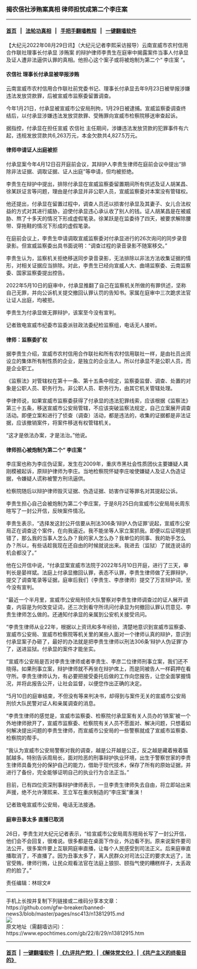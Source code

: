 ### 揭农信社涉贿案真相 律师担忧成第二个李庄案
------------------------

#### [首页](https://github.com/gfw-breaker/banned-news3/blob/master/README.md) &nbsp;&nbsp;|&nbsp;&nbsp; [法轮功真相](https://github.com/begood0513/basic/blob/master/README.md)  &nbsp;&nbsp;|&nbsp;&nbsp; [手把手翻墙教程](https://github.com/gfw-breaker/guides/wiki)  &nbsp;&nbsp;|&nbsp;&nbsp; [一键翻墙软件](https://github.com/gfw-breaker/nogfw/blob/master/README.md)  



<div><p>
 【大纪元2022年08月29日讯】（大纪元记者李熙采访报导）云南宣威市农村信用合作联社理事长付承显
 <ok href="https://www.epochtimes.com/gb/tag/%E6%B6%89%E8%B4%BF%E6%A1%88.html">
  涉贿案
 </ok>
 的辩护律师李贵生在庭审中揭露案件当事人付承显及证人遭非法逼供认罪的真相。他担心这个案子或将被炮制为第二个“
 <ok href="https://www.epochtimes.com/gb/tag/%E6%9D%8E%E5%BA%84%E6%A1%88.html">
  李庄案
 </ok>
 ”。
</p>
<h4>
 <ok href="https://www.epochtimes.com/gb/tag/%E5%86%9C%E4%BF%A1%E7%A4%BE.html">
  农信社
 </ok>
 理事长付承显被举报涉贿
</h4>
<p>
 云南宣威市农村信用合作联社前党委书记、理事长付承显去年9月23日被举报涉嫌违法发放贷款罪，后被宣威市监察委留置调查。
</p>
<p>
 今年1月21日，付承显被宣威市公安局刑拘，1月29日被逮捕。宣威监察委调查终结后，以付承显涉嫌违法发放贷款罪、受贿罪向宣威市检察院移送审查起诉。
</p>
<p>
 据指控，付承显在担任宣威
 <ok href="https://www.epochtimes.com/gb/tag/%E5%86%9C%E4%BF%A1%E7%A4%BE.html">
  农信社
 </ok>
 主任期间，涉嫌违法发放贷款的犯罪事件有六起，违规发放贷款共6,263万元，本金欠款共4,827.5万元。
</p>
<h4>
 律师申请证人出庭被拒
</h4>
<p>
 付承显案今年4月12日召开庭前会议，其辩护人李贵生律师在庭前会议中提出“排除非法证据、调取证据、证人出庭”等申请，但均被拒绝。
</p>
<p>
 李贵生在辩护中提出，排除付承显在宣威监察委留置期间所有供述及证人胡某昌、徐某跃证言等问题，理由是付承显并非公职人员，宣威监察委对本案没有管辖权。
</p>
<p>
 他还提出，付承显在留置过程中，调查人员还以损害付承显及其妻子、女儿合法权益的方式对其进行威胁，迫使付承显违心承认收了别人的钱。证人胡某昌是在被威胁、熬了十多天的情况下形成虚假笔录。徐某跃是在监委待了四天，被要求解除腰带、穿拖鞋的情况下形成的虚假笔录。
</p>
<p>
 在庭前会议上，李贵生申请调取宣威监察委对付承显进行的26次询问的同步录音录影。但宣威监察委出具书面说明：“调查过程的录音录影不随案移交。”
</p>
<p>
 李贵生认为，监察机关拒绝移送同步录音录影，无法排除以非法方法收集证据的情形，对相关证据应当排除。对此，李贵生已经向宣威人大、曲靖监察委、云南监察委、国家监察委提出控告。
</p>
<p>
 2022年5月10日的庭审中，付承显推翻了自己在监察机关所做的有罪供述，坚称自己无罪，并向公诉机关提交撤回认罪认罚的告知书。家属在庭审中三次跪求法官让证人出庭，均被拒。
</p>
<p>
 李贵生为付承显做无罪辩护，该案至今没有宣判。
</p>
<p>
 记者致电宣威市纪委市监委派驻政法委纪检监察组，电话无人接听。
</p>
<h4>
 律师：监察委扩权
</h4>
<p>
 据李贵生介绍，宣威市农村信用合作联社和所有农村信用联社一样，是由社员出资设立的集体所有制性质的企业，是独立的企业法人。所以付承显不是公职人员，而是企业职工。
</p>
<p>
 《监察法》对管辖权在第十一条、第十五条中规定，监察委监督、调查、处置的对象是公职人员、职务行为。非公职人员、职务行为，由其它机关管辖处理。
</p>
<p>
 李律师说，如果宣威市监察委获得了付承显的违法犯罪线索，应该根据《监察法》第三十五条，移送宣威市公安局管辖，不应该突破监察法规定，自己立案展开调查活动。即便立案和进行了侦查（调查）活动，都是违法的，收集的证据都是非法证据，应该撤销案件，将案件移送有权管辖机关。
</p>
<p>
 “这才是依法办案，才是法治。”他说。
</p>
<h4>
 律师担心被炮制为第二个“
 <ok href="https://www.epochtimes.com/gb/tag/%E6%9D%8E%E5%BA%84%E6%A1%88.html">
  李庄案
 </ok>
 ”
</h4>
<p>
 李庄案也称为李庄伪证案，发生在2009年，重庆市黑社会性质团伙主要嫌疑人龚刚模被起诉，原辩护律师为李庄。当地检察院怀疑李庄唆使嫌疑人及证人伪造证据，令嫌疑人谎称被警方刑讯逼供。
</p>
<p>
 检察院随后以辩护律师毁灭证据、伪造证据、妨害作证等罪名对其提起公诉。
</p>
<p>
 李贵生担心自己会被炮制为第二个李庄案，于是8月25日向宣威市公安局局长周东暄写了一封公开信，反映案件情况。
</p>
<p>
 李贵生表示，“选择发这封公开信要从刑法306条‘辩护人伪证罪’说起，宣威市公安局正在调查这个案件，在向我逼近。我不能坐等人家立案抓我。即便以后证明是抓错了，那么我的当事人怎么办？我的家人怎么办？我单位的同事、我的助手怎么办？所以，有些话趁我现在还自由的时候就说出来。我进去（监狱）了就连说话的机会都没了。”
</p>
<p>
 他在公开信中说，“付承显案宣威市法院于2022年5月10日开庭，进行了三天，审判长是晏祥斌。法庭上付承显撤回认罪，表态不认罪，李贵生律师做了无罪辩护，提交了调查笔录等证据，庭审后我们（李贵生、李彦律师）提交了万言辩护词，至今没有宣判。
</p>
<p>
 “最近一个半月里，宣威市公安局刑侦大队警察对李贵生律师调查过的证人展开调查，内容是为何改变证词，还三次到看守所讯问付承显为何撤回认罪认罚意见、李贵生律师怎么做的。还通知付承显的亲属到公安机关接受讯问。
</p>
<p>
 “李贵生律师从业22年，根据以上资讯和多年经验，清楚地意识到宣威市监察委、宣威市公安局、宣威市检察院等机关里的某些人面对一个律师认真的辩护，意识到付承显案子办砸了，最好的办法就是把李贵生律师以刑法306条‘辩护人伪证罪’办了，送进监狱。付承显的案件才能坐实。
</p>
<p>
 “宣威市公安局是否对李贵生律师或者李贵生、李彦二位律师刑事立案，我们还不晓得。如果刑事立案，辩护律师就不再坐在辩护席上，而是同被告人一样羁押在看守所。李贵生律师认为，有必要把接受委托后做的工作向您报告，让您全面掌握情况，并将此报告公开，让社会监督，以便您作出正确的决定。
</p>
<p>
 “5月10日的庭审结束，不但没有等来判决书，却得到与案件无关的宣威市公安局刑侦大队民警对证人和亲属调查的消息。
</p>
<p>
 “李贵生律师的感觉是，宣威市监察委、检察院付承显案有关人员办的‘铁案’被一个外地律师掀开了，宣威市监察委、检察院有关人员不愿面对、解决问题，只想着如何解决提出问题的李贵生律师，而宣威市公安局的一些警察就成了宣威市监察委、检察院的帮手。
</p>
<p>
 “我认为宣威市公安局警察对我的调查，越是公开越是公正，反之越是藏着掖着猫腻越多。特别告诉周局长，面对险恶的刑事辩护执业环境，出生于警察世家的李贵生律师具备充分的保护自己的能力，借助于现代技术，保存了所有的原始证据，并进行了备份，完全能够证明自己的执业行为合法正当。”
</p>
<p>
 目前，已有四位资深刑事辩护律师表示，一旦李贵生律师失去自由，将立即站出来声援，绝不允许薄熙来、王立军在重庆制造的“李庄案”重演！
</p>
<p>
 记者致电宣威市公安局，电话无法接通。
</p>
<h4>
 庭审丑事太多 直播已取消
</h4>
<p>
 26日，李贵生对大纪元记者表示，“给宣威市公安局周东暄局长写了一封公开信，他们会不会回复，很难说。很多都是在桌面下作业，外边看不到。原来说案件要司法公开，很多案件要上互联网庭审直播，让每个人民感受到司法正义。后来庭审直播取消了，不直播了。因为丑事太多了，离人民群众对司法公正的要求太远了，法官受贿，律师行贿，让民众观看法官在法庭上狼狈、颐指气使的糟糕样子，太丢政府的脸了。”
</p>
<p>
 责任编辑：林琮文#
</p>
</div>
<hr/>
手机上长按并复制下列链接或二维码分享本文章：<br/>
https://github.com/gfw-breaker/banned-news3/blob/master/pages/nsc413/n13812915.md <br/>
<a href='https://github.com/gfw-breaker/banned-news3/blob/master/pages/nsc413/n13812915.md'><img src='https://github.com/gfw-breaker/banned-news3/blob/master/pages/nsc413/n13812915.md.png'/></a> <br/>
原文地址（需翻墙访问）：https://www.epochtimes.com/gb/22/8/29/n13812915.htm


------------------------
#### [首页](https://github.com/gfw-breaker/banned-news3/blob/master/README.md) &nbsp;|&nbsp; [一键翻墙软件](https://github.com/gfw-breaker/nogfw/blob/master/README.md) &nbsp;| [《九评共产党》](https://github.com/gfw-breaker/9ping.md/blob/master/README.md#九评之一评共产党是什么) | [《解体党文化》](https://github.com/gfw-breaker/jtdwh.md/blob/master/README.md) | [《共产主义的终极目的》](https://github.com/gfw-breaker/gczydzjmd.md/blob/master/README.md)


<img src='http://gfw-breaker.win/banned-news3/pages/nsc413/n13812915.md' width='0px' height='0px'/>